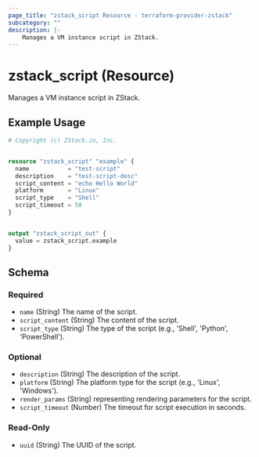```yaml
---
page_title: "zstack_script Resource - terraform-provider-zstack"
subcategory: ""
description: |-
    Manages a VM instance script in ZStack.
---
```


# zstack_script (Resource)

Manages a VM instance script in ZStack.

## Example Usage

```terraform
# Copyright (c) ZStack.io, Inc.


resource "zstack_script" "example" {
  name           = "test-script"
  description    = "test-script-desc"
  script_content = "echo Hello World"
  platform       = "Linux"
  script_type    = "Shell"
  script_timeout = 50
}


output "zstack_script_out" {
  value = zstack_script.example
}
```

<!-- schema generated by tfplugindocs -->
## Schema

### Required

- `name` (String) The name of the script.
- `script_content` (String) The content of the script.
- `script_type` (String) The type of the script (e.g., 'Shell', 'Python', 'PowerShell').

### Optional

- `description` (String) The description of the script.
- `platform` (String) The platform type for the script (e.g., 'Linux', 'Windows').
- `render_params` (String) representing rendering parameters for the script.
- `script_timeout` (Number) The timeout for script execution in seconds.

### Read-Only

- `uuid` (String) The UUID of the script.


